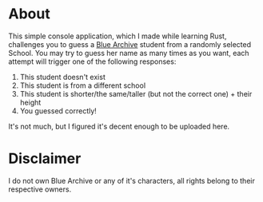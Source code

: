 # About
This simple console application, which I made while learning Rust, challenges you to guess a [Blue Archive](https://bluearchive.nexon.com/home) student from a randomly selected School. You may try to guess her name as many times as you want, each attempt will trigger one of the following responses:

1. This student doesn't exist
2. This student is from a different school
3. This student is shorter/the same/taller (but not the correct one) + their height
4. You guessed correctly!

It's not much, but I figured it's decent enough to be uploaded here.

# Disclaimer
I do not own Blue Archive or any of it's characters, all rights belong to their respective owners.
